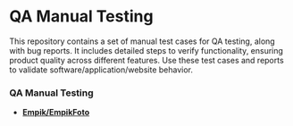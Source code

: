 # QA Manual Testing

This repository contains a set of manual test cases for QA testing, along with bug reports. It includes detailed steps to verify functionality, ensuring product quality across different features. Use these test cases and reports to validate software/application/website behavior.

### QA Manual Testing

- **[Empik/EmpikFoto](https://github.com/jeti20/QA-Manual-Testing/blob/main/QA%20Manual%20Testing%20-%20Mistwood.md)**
